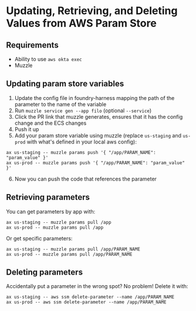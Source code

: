 # Updating, Retrieving, and Deleting Values from AWS Param Store

## Requirements
- Ability to use `aws okta exec`
- Muzzle

## Updating param store variables

1. Update the config file in foundry-harness mapping the path of the parameter to the name of the variable
2. Run `muzzle service gen --app filo` (optional `--service`)
3. Click the PR link that muzzle generates, ensures that it has the config change and the ECS changes
4. Push it up
5. Add your param store variable using muzzle (replace `us-staging` and `us-prod` with what's defined in your local aws config):

```
ax us-staging -- muzzle params push '{ "/app/PARAM_NAME": "param_value" }'
ax us-prod -- muzzle params push '{ "/app/PARAM_NAME": "param_value" }'
```
6. Now you can push the code that references the parameter

## Retrieving parameters

You can get parameters by app with: 
```
ax us-staging -- muzzle params pull /app
ax us-prod -- muzzle params pull /app
```

Or get specific parameters:
```
ax us-staging -- muzzle params pull /app/PARAM_NAME
ax us-prod -- muzzle params pull /app/PARAM_NAME
```

## Deleting parameters

Accidentally put a parameter in the wrong spot? No problem! Delete it with:

```
ax us-staging -- aws ssm delete-parameter --name /app/PARAM_NAME
ax us-prod -- aws ssm delete-parameter --name /app/PARAM_NAME
```
